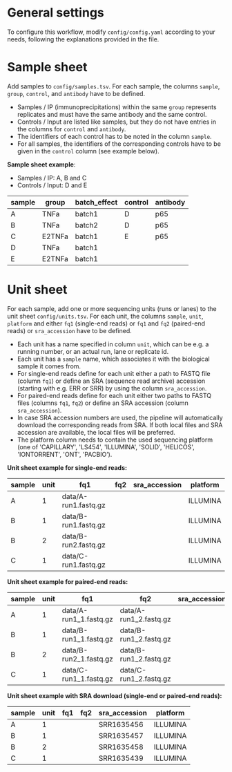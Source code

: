 
# General settings
To configure this workflow, modify ``config/config.yaml`` according to your needs, following the explanations provided in the file.

# Sample sheet

Add samples to `config/samples.tsv`. For each sample, the columns `sample`, `group`, `control`, and `antibody` have to be defined. 
* Samples / IP (immunoprecipitations) within the same `group` represents replicates and must have the same antibody and the same control.
* Controls / Input are listed like samples, but they do not have entries in the columns for `control` and `antibody`.
* The identifiers of each control has to be noted in the column `sample`.
* For all samples, the identifiers of the corresponding controls have to be given in the `control` column (see example below).

**Sample sheet example**:
* Samples / IP: A, B and C
* Controls / Input: D and E

| sample | group  | batch_effect | control | antibody |
|--------|--------|--------------|---------|----------|
| A      | TNFa   | batch1       | D       | p65      |
| B      | TNFa   | batch2       | D       | p65      |
| C      | E2TNFa | batch1       | E       | p65      |
| D      | TNFa   | batch1       |         |          |
| E      | E2TNFa | batch1       |         |          |

# Unit sheet

For each sample, add one or more sequencing units (runs or lanes) to the unit sheet `config/units.tsv`. For each unit, the columns `sample`, `unit`, `platform` and either `fq1` (single-end reads) or `fq1` and `fq2` (paired-end reads) or `sra_accession` have to be defined. 
* Each unit has a name specified in column `unit`, which can be e.g. a running number, or an actual run, lane or replicate id.
* Each unit has a `sample` name, which associates it with the biological sample it comes from.
* For single-end reads define for each unit either a path to FASTQ file (column `fq1`) or define an SRA (sequence read archive) accession (starting with e.g. ERR or SRR) by using the column `sra_accession`. 
* For paired-end reads define for each unit either two paths to FASTQ files (columns `fq1`, `fq2`) or define an SRA accession (column `sra_accession`).
* In case SRA accession numbers are used, the pipeline will automatically download the corresponding reads from SRA. If both local files and SRA accession are available, the local files will be preferred.
* The platform column needs to contain the used sequencing platform (one of 'CAPILLARY', 'LS454', 'ILLUMINA', 'SOLID', 'HELICOS', 'IONTORRENT', 'ONT', 'PACBIO’).

**Unit sheet example for single-end reads:**

| sample | unit | fq1                  | fq2 | sra_accession | platform |
|--------|------|----------------------|-----|---------------|----------|
| A      | 1    | data/A-run1.fastq.gz |     |               | ILLUMINA |
| B      | 1    | data/B-run1.fastq.gz |     |               | ILLUMINA |
| B      | 2    | data/B-run2.fastq.gz |     |               | ILLUMINA |
| C      | 1    | data/C-run1.fastq.gz |     |               | ILLUMINA |

**Unit sheet example for paired-end reads:**

| sample | unit | fq1                    | fq2                    | sra_accession | platform |
|--------|------|------------------------|------------------------|---------------|----------|
| A      | 1    | data/A-run1_1.fastq.gz | data/A-run1_2.fastq.gz |               | ILLUMINA |
| B      | 1    | data/B-run1_1.fastq.gz | data/B-run1_2.fastq.gz |               | ILLUMINA |
| B      | 2    | data/B-run2_1.fastq.gz | data/B-run1_2.fastq.gz |               | ILLUMINA |
| C      | 1    | data/C-run1_1.fastq.gz | data/C-run1_2.fastq.gz |               | ILLUMINA |

**Unit sheet example with SRA download (single-end or paired-end reads):**

| sample | unit | fq1 | fq2 | sra_accession | platform |
|--------|------|-----|-----|---------------|----------|
| A      | 1    |     |     | SRR1635456    | ILLUMINA |
| B      | 1    |     |     | SRR1635457    | ILLUMINA |
| B      | 2    |     |     | SRR1635458    | ILLUMINA |
| C      | 1    |     |     | SRR1635439    | ILLUMINA |
